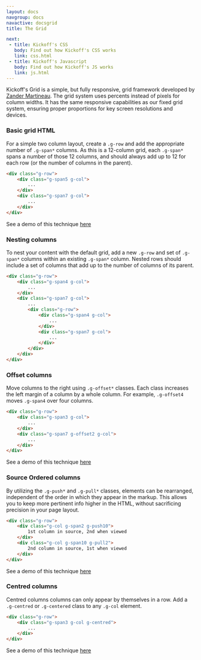 ```yaml
---
layout: docs
navgroup: docs
navactive: docsgrid
title: The Grid

next:
 - title: Kickoff's CSS
   body: Find out how Kickoff's CSS works
   link: css.html
 - title: Kickoff's Javascript
   body: Find out how Kickoff's JS works
   link: js.html
---
```


Kickoff's Grid is a simple, but fully responsive, grid framework developed by <a href="http://github.com/mrmartineau/">Zander Martineau</a>. The grid system uses percents instead of pixels for column widths. It has the same responsive capabilities as our fixed grid system, ensuring proper proportions for key screen resolutions and devices.

### Basic grid HTML
For a simple two column layout, create a `.g-row` and add the appropriate number of `.g-span*` columns. As this is a 12-column grid, each `.g-span*` spans a number of those 12 columns, and should always add up to 12 for each row (or the number of columns in the parent).

```html
<div class="g-row">
    <div class="g-span5 g-col">
        ...
    </div>
    <div class="g-span7 g-col">
        ...
    </div>
</div>
```
See a demo of this technique [here](../demos/grids.html#standard)

### Nesting columns
To nest your content with the default grid, add a new `.g-row` and set of `.g-span*` columns within an existing `.g-span*` column. Nested rows should include a set of columns that add up to the number of columns of its parent.

```html
<div class="g-row">
    <div class="g-span4 g-col">
        ...
    </div>
    <div class="g-span7 g-col">
        ...
        <div class="g-row">
            <div class="g-span4 g-col">
                ...
            </div>
            <div class="g-span7 g-col">
                ...
            </div>
        </div>
    </div>
</div>
```

### Offset columns
Move columns to the right using `.g-offset*` classes. Each class increases the left margin of a column by a whole column. For example, `.g-offset4` moves `.g-span4` over four columns.

```html
<div class="g-row">
    <div class="g-span3 g-col">
        ...
    </div>
    <div class="g-span7 g-offset2 g-col">
        ...
    </div>
</div>
```
See a demo of this technique [here](../demos/grids.html#offset)

### Source Ordered columns
By utilizing the `.g-push*` and `.g-pull*` classes, elements can be rearranged, independent of the order in which they appear in the markup. This allows you to keep more pertinent info higher in the HTML, without sacrificing precision in your page layout.

```html
<div class="g-row">
    <div class="g-col g-span2 g-push10">
        1st column in source, 2nd when viewed
    </div>
    <div class="g-col g-span10 g-pull2">
        2nd column in source, 1st when viewed
    </div>
</div>
```
See a demo of this technique [here](../demos/grids.html#source-ordering)

### Centred columns
Centred columns columns can only appear by themselves in a row. Add a `.g-centred` or `.g-centered` class to any `.g-col` element.

```html
<div class="g-row">
    <div class="g-span3 g-col g-centred">
        ...
    </div>
</div>
```
See a demo of this technique [here](../demos/grids.html#centred)
